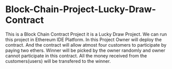 # Block-Chain-Project-Lucky-Draw-Contract

This is a Block Chain Contract Project it is a Lucky Draw Project. We can run this project in Ethereum IDE Platform. In this Project Owner will deploy the contract. And the contract will allow atmost four customers to participate by paying two ethers. Winner will be picked by the owner randomly and owner cannot participate in this contract. All the money received from the customers(users) will be transfered to the winner.
